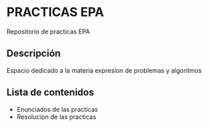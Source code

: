 # PRACTICAS EPA
Repositorio de practicas EPA
## Descripción
Espacio dedicado a la materia expresion de problemas y algoritmos
## Lista de contenidos
- Enunciados de las practicas
- Resolucion de las practicas

